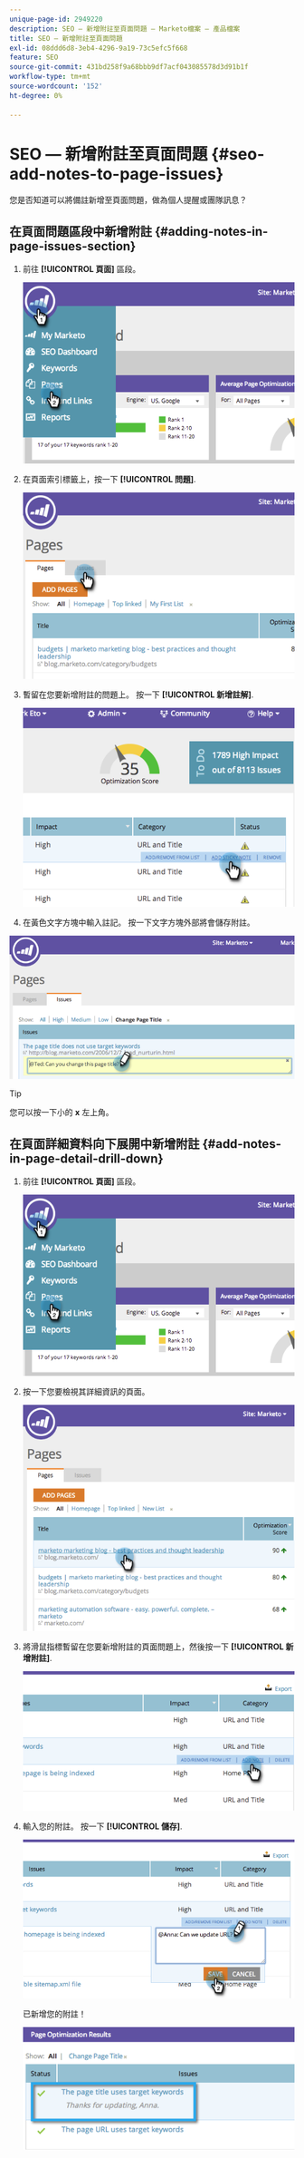 ```yaml
---
unique-page-id: 2949220
description: SEO — 新增附註至頁面問題 — Marketo檔案 — 產品檔案
title: SEO — 新增附註至頁面問題
exl-id: 08ddd6d8-3eb4-4296-9a19-73c5efc5f668
feature: SEO
source-git-commit: 431bd258f9a68bbb9df7acf043085578d3d91b1f
workflow-type: tm+mt
source-wordcount: '152'
ht-degree: 0%

---
```


# SEO — 新增附註至頁面問題 {#seo-add-notes-to-page-issues}

您是否知道可以將備註新增至頁面問題，做為個人提醒或團隊訊息？

## 在頁面問題區段中新增附註 {#adding-notes-in-page-issues-section}

1. 前往 **[!UICONTROL 頁面]** 區段。

   ![](assets/image2014-9-18-13-3a11-3a43.png)

1. 在頁面索引標籤上，按一下 **[!UICONTROL 問題]**.

   ![](assets/image2014-9-18-13-3a12-3a0.png)

1. 暫留在您要新增附註的問題上。 按一下 **[!UICONTROL 新增註解]**.

   ![](assets/image2014-9-18-13-3a12-3a6.png)

1. 在黃色文字方塊中輸入註記。 按一下文字方塊外部將會儲存附註。

![](assets/image2014-9-18-13-3a12-3a32.png)

>[!TIP]
>
>您可以按一下小的 **x** 左上角。

## 在頁面詳細資料向下展開中新增附註 {#add-notes-in-page-detail-drill-down}

1. 前往 **[!UICONTROL 頁面]** 區段。

   ![](assets/image2014-9-18-13-3a12-3a59.png)

1. 按一下您要檢視其詳細資訊的頁面。

   ![](assets/image2014-9-18-13-3a13-3a42.png)

1. 將滑鼠指標暫留在您要新增附註的頁面問題上，然後按一下 **[!UICONTROL 新增附註]**.

   ![](assets/image2014-9-18-13-3a13-3a46.png)

1. 輸入您的附註。 按一下 **[!UICONTROL 儲存]**.

   ![](assets/image2014-9-18-13-3a14-3a5.png)

   已新增您的附註！

   ![](assets/image2014-9-18-13-3a14-3a20.png)
